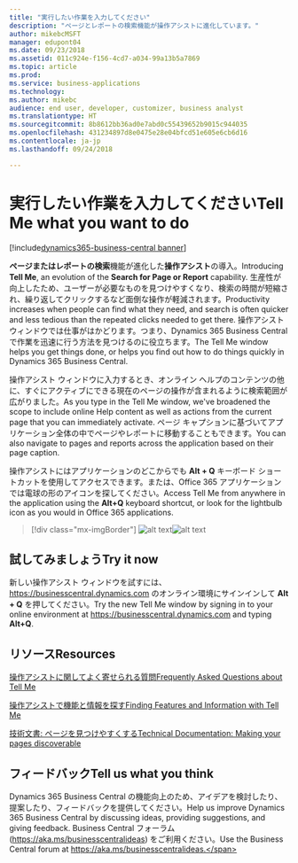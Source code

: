```yaml
---
title: "実行したい作業を入力してください"
description: "ページとレポートの検索機能が操作アシストに進化しています。"
author: mikebcMSFT
manager: edupont04
ms.date: 09/23/2018
ms.assetid: 011c924e-f156-4cd7-a034-99a13b5a7869
ms.topic: article
ms.prod: 
ms.service: business-applications
ms.technology: 
ms.author: mikebc
audience: end user, developer, customizer, business analyst
ms.translationtype: HT
ms.sourcegitcommit: 8b8612bb36ad0e7abd0c55439652b9015c944035
ms.openlocfilehash: 431234897d8e0475e28e04bfcd51e605e6cb6d16
ms.contentlocale: ja-jp
ms.lasthandoff: 09/24/2018

---
```



#  <a name="tell-me-what-you-want-to-do"></a><span data-ttu-id="1f87b-103">実行したい作業を入力してください</span><span class="sxs-lookup"><span data-stu-id="1f87b-103">Tell Me what you want to do</span></span>

[!include[dynamics365-business-central banner](../includes/dynamics365-business-central.md)]


<span data-ttu-id="1f87b-104">**ページまたはレポートの検索**機能が進化した**操作アシスト**の導入。</span><span class="sxs-lookup"><span data-stu-id="1f87b-104">Introducing **Tell Me**, an evolution of the **Search for Page or Report** capability.</span></span> <span data-ttu-id="1f87b-105">生産性が向上したため、ユーザーが必要なものを見つけやすくなり、検索の時間が短縮され、繰り返してクリックするなど面倒な操作が軽減されます。</span><span class="sxs-lookup"><span data-stu-id="1f87b-105">Productivity increases when people can find what they need, and search is often quicker and less tedious than the repeated clicks needed to get there.</span></span> <span data-ttu-id="1f87b-106">操作アシスト ウィンドウでは仕事がはかどります。つまり、Dynamics 365 Business Central で作業を迅速に行う方法を見つけるのに役立ちます。</span><span class="sxs-lookup"><span data-stu-id="1f87b-106">The Tell Me window helps you get things done, or helps you find out how to do things quickly in Dynamics 365 Business Central.</span></span>

<span data-ttu-id="1f87b-107">操作アシスト ウィンドウに入力するとき、オンライン ヘルプのコンテンツの他に、すぐにアクティブにできる現在のページの操作が含まれるように検索範囲が広がりました。</span><span class="sxs-lookup"><span data-stu-id="1f87b-107">As you type in the Tell Me window, we've broadened the scope to include online Help content as well as actions from the current page that you can immediately activate.</span></span> <span data-ttu-id="1f87b-108">ページ キャプションに基づいてアプリケーション全体の中でページやレポートに移動することもできます。</span><span class="sxs-lookup"><span data-stu-id="1f87b-108">You can also navigate to pages and reports across the application based on their page caption.</span></span>

<span data-ttu-id="1f87b-109">操作アシストにはアプリケーションのどこからでも **Alt + Q** キーボード ショートカットを使用してアクセスできます。または、Office 365 アプリケーションでは電球の形のアイコンを探してください。</span><span class="sxs-lookup"><span data-stu-id="1f87b-109">Access Tell Me from anywhere in the application using the **Alt+Q** keyboard shortcut, or look for the lightbulb icon as you would in Office 365 applications.</span></span>


> [!div class="mx-imgBorder"]
> <span data-ttu-id="1f87b-110">![alt text](media/search-dialog.png "顧客リストから操作アシストを使用したときの結果を表示しているウィンドウ。")</span><span class="sxs-lookup"><span data-stu-id="1f87b-110">![alt text](media/search-dialog.png "The Tell Me window showing some results when used from the Customer list.")</span></span>

<!--
### Who uses these features
These features are intended for all users and are available without any additional setup.
## Status
### Availability
Cloud, on-premises, hybrid
### Regional availability
No regional restrictions. Available in all Dynamics 365 Business Central supported markets.
-->

## <a name="try-it-now"></a><span data-ttu-id="1f87b-111">試してみましょう</span><span class="sxs-lookup"><span data-stu-id="1f87b-111">Try it now</span></span>
<span data-ttu-id="1f87b-112">新しい操作アシスト ウィンドウを試すには、https://businesscentral.dynamics.com のオンライン環境にサインインして **Alt + Q** を押してください。</span><span class="sxs-lookup"><span data-stu-id="1f87b-112">Try the new Tell Me window by signing in to your online environment at https://businesscentral.dynamics.com and typing **Alt+Q**.</span></span>

## <a name="resources"></a><span data-ttu-id="1f87b-113">リソース</span><span class="sxs-lookup"><span data-stu-id="1f87b-113">Resources</span></span>
[<span data-ttu-id="1f87b-114">操作アシストに関してよく寄せられる質問</span><span class="sxs-lookup"><span data-stu-id="1f87b-114">Frequently Asked Questions about Tell Me</span></span>](https://docs.microsoft.com/en-us/dynamics365/business-central/ui-search-faq)

[<span data-ttu-id="1f87b-115">操作アシストで機能と情報を探す</span><span class="sxs-lookup"><span data-stu-id="1f87b-115">Finding Features and Information with Tell Me</span></span>](https://docs.microsoft.com/en-us/dynamics365/business-central/ui-search)

[<span data-ttu-id="1f87b-116">技術文書: ページを見つけやすくする</span><span class="sxs-lookup"><span data-stu-id="1f87b-116">Technical Documentation: Making your pages discoverable</span></span>](https://docs.microsoft.com/en-us/dynamics365/business-central/dev-itpro/developer/devenv-al-menusuite-functionality)

## <a name="tell-us-what-you-think"></a><span data-ttu-id="1f87b-117">フィードバック</span><span class="sxs-lookup"><span data-stu-id="1f87b-117">Tell us what you think</span></span>
<span data-ttu-id="1f87b-118">Dynamics 365 Business Central の機能向上のため、アイデアを検討したり、提案したり、フィードバックを提供してください。</span><span class="sxs-lookup"><span data-stu-id="1f87b-118">Help us improve Dynamics 365 Business Central by discussing ideas, providing suggestions, and giving feedback.</span></span> <span data-ttu-id="1f87b-119">Business Central フォーラム (https://aka.ms/businesscentralideas) をご利用ください。</span><span class="sxs-lookup"><span data-stu-id="1f87b-119">Use the Business Central forum at https://aka.ms/businesscentralideas.</span></span>

